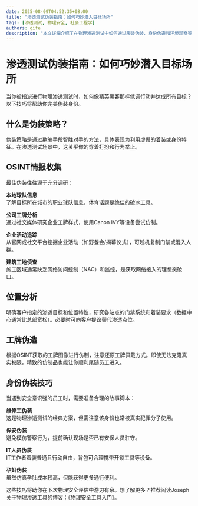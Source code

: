 ```yaml
---
date: 2025-08-09T04:52:35+08:00
title: "渗透测试伪装指南：如何巧妙潜入目标场所"
tags: [渗透测试, 物理安全, 社会工程学]
authors: qife
description: "本文详细介绍了在物理渗透测试中如何通过服装伪装、身份伪造和环境观察等技巧混入目标场所，涵盖OSINT情报收集、工牌复制、身份伪装等实用技术方法。"
---
```


# 渗透测试伪装指南：如何巧妙潜入目标场所

当你被指派进行物理渗透测试时，如何像精英黑客那样低调行动并达成所有目标？以下技巧将帮助你完美伪装身份。

## 什么是伪装策略？
伪装策略是通过欺骗手段智胜对手的方法，具体表现为利用虚假的着装或身份特征。在渗透测试场景中，这关乎你的穿着打扮和行为举止。

## OSINT情报收集
最佳伪装往往源于充分调研：

**本地球队信息**  
了解目标所在城市的职业球队信息，体育话题是绝佳的破冰工具。

**公司工牌分析**  
通过社交媒体研究企业工牌样式，使用Canon IVY等设备尝试仿制。

**企业活动追踪**  
从官网或社交平台挖掘企业活动（如野餐会/揭幕仪式），可趁机复制门禁或混入人群。

**建筑工地侦查**  
施工区域通常缺乏网络访问控制（NAC）和监控，是获取网络接入的理想突破口。

## 位置分析
明确客户指定的渗透目标和位置特性，研究各站点的门禁系统和着装要求（数据中心通常比总部宽松）。必要时可向客户提议替代渗透点位。

## 工牌伪造
根据OSINT获取的工牌图像进行仿制，注意还原工牌佩戴方式。即使无法克隆真实权限，精致的仿制品也能让你顺利尾随员工进入。

## 身份伪装技巧
当遇到安全意识强的员工时，需要准备合理的故事脚本：

**维修工伪装**  
这是物理渗透测试的经典方案，但需注意该身份也常被真实犯罪分子使用。

**保安伪装**  
避免模仿警察行为，提前确认现场是否已有安保人员驻守。

**IT人员伪装**  
IT工作者着装普通且行动自由，背包可合理携带开锁工具等设备。

**孕妇伪装**  
虽然仿真孕肚成本较高，但能获得更多通行便利。

这些技巧将助你在下次物理安全评估中游刃有余。想了解更多？推荐阅读Joseph关于物理渗透工具的博客：《物理安全工具入门》。